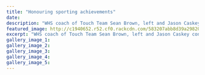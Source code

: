 ```yaml
---
title: "Honouring sporting achievements"
date: 
description: "WHS coach of Touch Team Sean Brown, left and Jason Caskey congratulate each other on sharing the Coach of the Year award at the Whanganui Sports Awards held at the Wanganui racecourse on Friday night."
featured_image: http://c1940652.r52.cf0.rackcdn.com/583207abb8d39a2982000066/Sean-Brown-coach-of-the-year-2016.jpg
excerpt: "WHS coach of Touch Team Sean Brown, left and Jason Caskey congratulate each other on sharing the Coach of the Year award at the Whanganui Sports Awards held at the Wanganui racecourse on Friday night."
gallery_image_1: 
gallery_image_2: 
gallery_image_3: 
gallery_image_4: 
gallery_image_5: 
---
```

